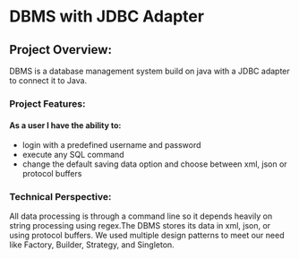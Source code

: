 # DBMS with JDBC Adapter
## Project Overview:
DBMS is a database management system build on java with a JDBC adapter to connect it to Java.

### Project Features:
#### As a user I have the ability to:
- login with a predefined username and password
- execute any SQL command
- change the default saving data option and choose between xml, json or protocol buffers

### Technical Perspective:
All data processing is through a command line so it depends heavily on string processing using regex.The DBMS stores its data in xml, json, or using protocol buffers. We used multiple design patterns to meet our need like Factory, Builder, Strategy, and Singleton.
